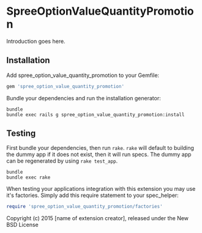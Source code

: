 SpreeOptionValueQuantityPromotion
=================================

Introduction goes here.

Installation
------------

Add spree_option_value_quantity_promotion to your Gemfile:

```ruby
gem 'spree_option_value_quantity_promotion'
```

Bundle your dependencies and run the installation generator:

```shell
bundle
bundle exec rails g spree_option_value_quantity_promotion:install
```

Testing
-------

First bundle your dependencies, then run `rake`. `rake` will default to building the dummy app if it does not exist, then it will run specs. The dummy app can be regenerated by using `rake test_app`.

```shell
bundle
bundle exec rake
```

When testing your applications integration with this extension you may use it's factories.
Simply add this require statement to your spec_helper:

```ruby
require 'spree_option_value_quantity_promotion/factories'
```

Copyright (c) 2015 [name of extension creator], released under the New BSD License
